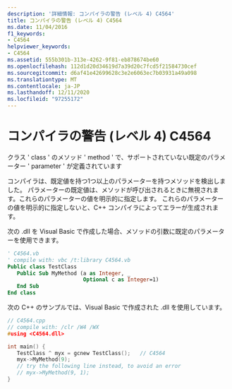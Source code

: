 ```yaml
---
description: '詳細情報: コンパイラの警告 (レベル 4) C4564'
title: コンパイラの警告 (レベル 4) C4564
ms.date: 11/04/2016
f1_keywords:
- C4564
helpviewer_keywords:
- C4564
ms.assetid: 555b301b-313e-4262-9f81-eb878674be60
ms.openlocfilehash: 112d1d20d34619d7a39d20c7fcd5f21584730cef
ms.sourcegitcommit: d6af41e42699628c3e2e6063ec7b03931a49a098
ms.translationtype: MT
ms.contentlocale: ja-JP
ms.lasthandoff: 12/11/2020
ms.locfileid: "97255172"
---
```

# <a name="compiler-warning-level-4-c4564"></a>コンパイラの警告 (レベル 4) C4564

クラス ' class ' のメソッド ' method ' で、サポートされていない既定のパラメーター ' parameter ' が定義されています

コンパイラは、既定値を持つ1つ以上のパラメーターを持つメソッドを検出しました。 パラメーターの既定値は、メソッドが呼び出されるときに無視されます。これらのパラメーターの値を明示的に指定します。 これらのパラメーターの値を明示的に指定しないと、C++ コンパイラによってエラーが生成されます。

次の .dll を Visual Basic で作成した場合、メソッドの引数に既定のパラメーターを使用できます。

```vb
' C4564.vb
' compile with: vbc /t:library C4564.vb
Public class TestClass
   Public Sub MyMethod (a as Integer, _
                        Optional c as Integer=1)
   End Sub
End class
```

次の C++ のサンプルでは、Visual Basic で作成された .dll を使用しています。

```cpp
// C4564.cpp
// compile with: /clr /W4 /WX
#using <C4564.dll>

int main() {
   TestClass ^ myx = gcnew TestClass();   // C4564
   myx->MyMethod(9);
   // try the following line instead, to avoid an error
   // myx->MyMethod(9, 1);
}
```
